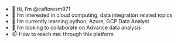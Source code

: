 - 👋 Hi, I’m @cafloresm971
- 👀 I’m interested in cloud computing, data integration related topics
- 🌱 I’m currently learning python, Azure, GCP Data Analyst
- 💞️ I’m looking to collaborate on Advance data analysis
- 📫 How to reach me: through this platform

<!---
cafloresm971/cafloresm971 is a ✨ special ✨ repository because its `README.md` (this file) appears on your GitHub profile.
You can click the Preview link to take a look at your changes.
--->
